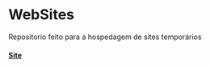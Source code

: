 # WebSites
  Repositorio feito para a hospedagem de sites temporários
#### [Site](https://runnanc-137.github.io/WebSite-s/the_site/index.html)


